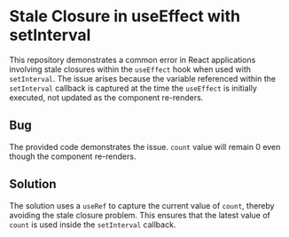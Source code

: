 # Stale Closure in useEffect with setInterval

This repository demonstrates a common error in React applications involving stale closures within the `useEffect` hook when used with `setInterval`.  The issue arises because the variable referenced within the `setInterval` callback is captured at the time the `useEffect` is initially executed, not updated as the component re-renders. 

## Bug
The provided code demonstrates the issue. `count` value will remain 0 even though the component re-renders. 

## Solution
The solution uses a `useRef` to capture the current value of `count`, thereby avoiding the stale closure problem.  This ensures that the latest value of `count` is used inside the `setInterval` callback.
